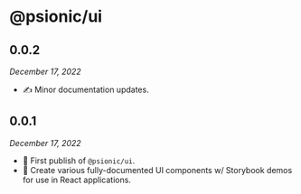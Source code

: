 # @psionic/ui

## 0.0.2

<i>December 17, 2022</i>

* ✍️ Minor documentation updates.

## 0.0.1

<i>December 17, 2022</i>

* 🥳 First publish of `@psionic/ui`.
* 🧰 Create various fully-documented UI components w/ Storybook demos for use in React applications.